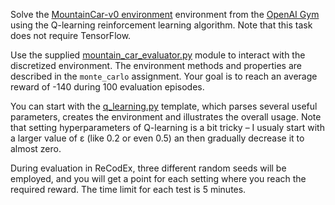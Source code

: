 Solve the [MountainCar-v0 environment](https://gym.openai.com/envs/MountainCar-v0)
environment from the [OpenAI Gym](https://gym.openai.com/) using the Q-learning
reinforcement learning algorithm. Note that this task does not require
TensorFlow.

Use the supplied [mountain_car_evaluator.py](https://github.com/ufal/npfl114/tree/master/labs/11/mountain_car_evaluator.py)
module to interact with the discretized environment. The environment
methods and properties are described in the `monte_carlo` assignment.
Your goal is to reach an average reward of -140 during 100 evaluation episodes.

You can start with the [q_learning.py](https://github.com/ufal/npfl114/tree/master/labs/12/q_learning.py)
template, which parses several useful parameters, creates the environment
and illustrates the overall usage. Note that setting hyperparameters of
Q-learning is a bit tricky – I usualy start with a larger value of ε (like 0.2 or even 0.5) an
then gradually decrease it to almost zero.

During evaluation in ReCodEx, three different random seeds will be employed, and
you will get a point for each setting where you reach the required reward.
The time limit for each test is 5 minutes.
